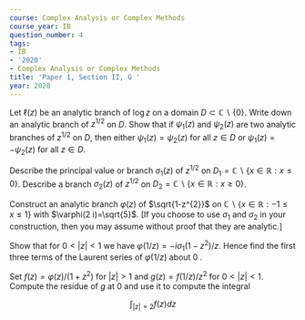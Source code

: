 ```yaml
---
course: Complex Analysis or Complex Methods
course_year: IB
question_number: 4
tags:
- IB
- '2020'
- Complex Analysis or Complex Methods
title: 'Paper 1, Section II, G '
year: 2020
---
```




Let $\ell(z)$ be an analytic branch of $\log z$ on a domain $D \subset \mathbb{C} \backslash\{0\}$. Write down an analytic branch of $z^{1 / 2}$ on $D$. Show that if $\psi_{1}(z)$ and $\psi_{2}(z)$ are two analytic branches of $z^{1 / 2}$ on $D$, then either $\psi_{1}(z)=\psi_{2}(z)$ for all $z \in D$ or $\psi_{1}(z)=-\psi_{2}(z)$ for all $z \in D$.

Describe the principal value or branch $\sigma_{1}(z)$ of $z^{1 / 2}$ on $D_{1}=\mathbb{C} \backslash\{x \in \mathbb{R}: x \leqslant 0\}$. Describe a branch $\sigma_{2}(z)$ of $z^{1 / 2}$ on $D_{2}=\mathbb{C} \backslash\{x \in \mathbb{R}: x \geqslant 0\}$.

Construct an analytic branch $\varphi(z)$ of $\sqrt{1-z^{2}}$ on $\mathbb{C} \backslash\{x \in \mathbb{R}:-1 \leqslant x \leqslant 1\}$ with $\varphi(2 i)=\sqrt{5}$. [If you choose to use $\sigma_{1}$ and $\sigma_{2}$ in your construction, then you may assume without proof that they are analytic.]

Show that for $0<|z|<1$ we have $\varphi(1 / z)=-i \sigma_{1}\left(1-z^{2}\right) / z$. Hence find the first three terms of the Laurent series of $\varphi(1 / z)$ about 0 .

Set $f(z)=\varphi(z) /\left(1+z^{2}\right)$ for $|z|>1$ and $g(z)=f(1 / z) / z^{2}$ for $0<|z|<1$. Compute the residue of $g$ at 0 and use it to compute the integral

$$\int_{|z|=2} f(z) d z$$